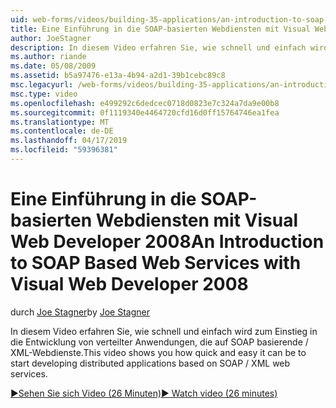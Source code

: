 ```yaml
---
uid: web-forms/videos/building-35-applications/an-introduction-to-soap-based-web-services-with-visual-web-developer-2008
title: Eine Einführung in die SOAP-basierten Webdiensten mit Visual Web Developer 2008 | Microsoft-Dokumentation
author: JoeStagner
description: In diesem Video erfahren Sie, wie schnell und einfach wird zum Einstieg in die Entwicklung von verteilter Anwendungen, die auf SOAP basierende / XML-Webdienste.
ms.author: riande
ms.date: 05/08/2009
ms.assetid: b5a97476-e13a-4b94-a2d1-39b1cebc89c8
msc.legacyurl: /web-forms/videos/building-35-applications/an-introduction-to-soap-based-web-services-with-visual-web-developer-2008
msc.type: video
ms.openlocfilehash: e499292c6dedcec0718d0823e7c324a7da9e00b8
ms.sourcegitcommit: 0f1119340e4464720cfd16d0ff15764746ea1fea
ms.translationtype: MT
ms.contentlocale: de-DE
ms.lasthandoff: 04/17/2019
ms.locfileid: "59396381"
---
```

# <a name="an-introduction-to-soap-based-web-services-with-visual-web-developer-2008"></a><span data-ttu-id="57f0e-103">Eine Einführung in die SOAP-basierten Webdiensten mit Visual Web Developer 2008</span><span class="sxs-lookup"><span data-stu-id="57f0e-103">An Introduction to SOAP Based Web Services with Visual Web Developer 2008</span></span>

<span data-ttu-id="57f0e-104">durch [Joe Stagner](https://github.com/JoeStagner)</span><span class="sxs-lookup"><span data-stu-id="57f0e-104">by [Joe Stagner](https://github.com/JoeStagner)</span></span>

<span data-ttu-id="57f0e-105">In diesem Video erfahren Sie, wie schnell und einfach wird zum Einstieg in die Entwicklung von verteilter Anwendungen, die auf SOAP basierende / XML-Webdienste.</span><span class="sxs-lookup"><span data-stu-id="57f0e-105">This video shows you how quick and easy it can be to start developing distributed applications based on SOAP / XML web services.</span></span>

[<span data-ttu-id="57f0e-106">&#9654;Sehen Sie sich Video (26 Minuten)</span><span class="sxs-lookup"><span data-stu-id="57f0e-106">&#9654; Watch video (26 minutes)</span></span>](https://channel9.msdn.com/Blogs/ASP-NET-Site-Videos/an-introduction-to-soap-based-web-services-with-visual-web-developer-2008)
